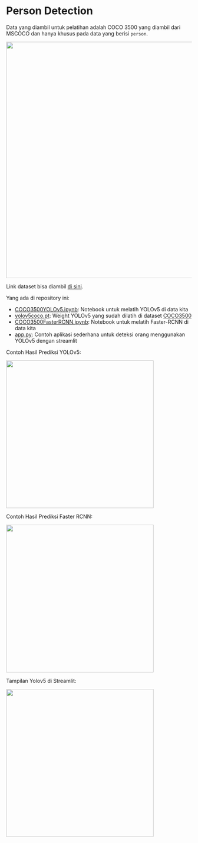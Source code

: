 # Person Detection

Data yang diambil untuk pelatihan adalah COCO 3500 yang diambil dari MSCOCO dan hanya khusus pada data yang berisi `person`.

<img src="https://github.com/mhihsan/person-detection/blob/main/img/dataset.png" width="640" />

Link dataset bisa diambil [di sini](https://app.roboflow.com/adalovelace/cocopersondetection/1).

Yang ada di repository ini:

- [COCO3500YOLOv5.ipynb](https://github.com/mhihsan/person-detection/blob/main/COCO3500YOLOv5.ipynb): Notebook untuk melatih YOLOv5 di data kita
- [yolov5coco.pt](https://github.com/mhihsan/person-detection/blob/main/yolov5coco.pt): Weight YOLOv5 yang sudah dilatih di dataset [COCO3500](https://app.roboflow.com/adalovelace/cocopersondetection/1)
- [COCO3500FasterRCNN.ipynb](https://github.com/mhihsan/person-detection/blob/main/COCO3500FasterRCNN.ipynb): Notebook untuk melatih Faster-RCNN di data kita
- [app.py](https://github.com/mhihsan/person-detection/blob/main/app.py): Contoh aplikasi sederhana untuk deteksi orang menggunakan YOLOv5 dengan streamlit

Contoh Hasil Prediksi YOLOv5:

<img src="https://github.com/mhihsan/person-detection/blob/main/img/yolopred.png" width="400" />

Contoh Hasil Prediksi Faster RCNN:

<img src="https://github.com/mhihsan/person-detection/blob/main/img/fasterrcnnpred.png" width="400" />

Tampilan Yolov5 di Streamlit:

<img src="https://github.com/mhihsan/person-detection/blob/main/img/streamlit.png" width="400" />
